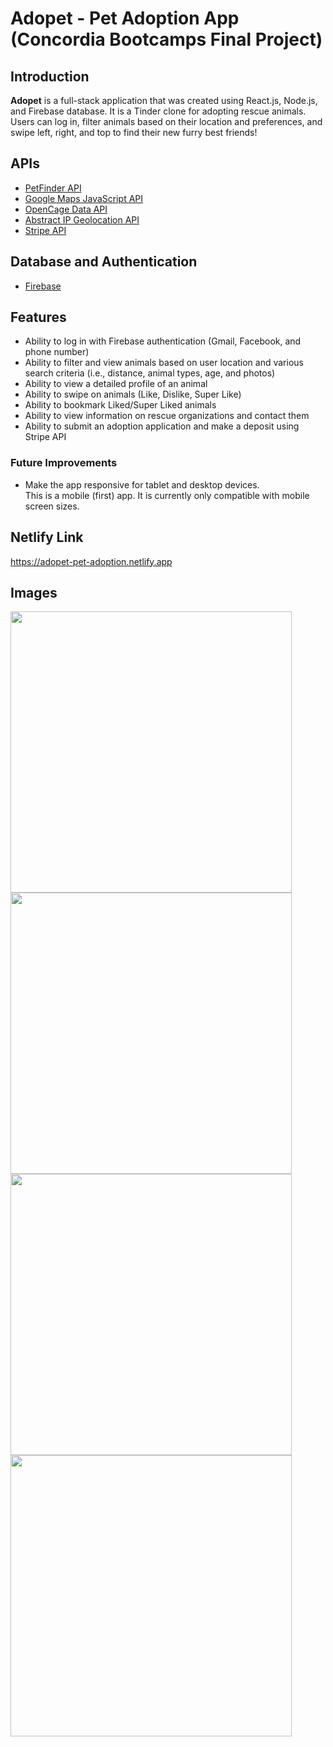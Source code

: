 # Adopet - Pet Adoption App (Concordia Bootcamps Final Project)

## Introduction

**Adopet** is a full-stack application that was created using React.js, Node.js, and Firebase database. It is a Tinder clone for adopting rescue animals. Users can log in, filter animals based on their location and preferences, and swipe left, right, and top to find their new furry best friends!

## APIs

- [PetFinder API](www.petfinder.com)
- [Google Maps JavaScript API](https://developers.google.com/maps)
- [OpenCage Data API](https://opencagedata.com/api)
- [Abstract IP Geolocation API](https://www.abstractapi.com/ip-geolocation-api)
- [Stripe API](https://stripe.com/docs/api)

## Database and Authentication

- [Firebase](https://firebase.google.com/)

## Features

- Ability to log in with Firebase authentication (Gmail, Facebook, and phone number)
- Ability to filter and view animals based on user location and various search criteria (i.e., distance, animal types, age, and photos)
- Ability to view a detailed profile of an animal
- Ability to swipe on animals (Like, Dislike, Super Like)
- Ability to bookmark Liked/Super Liked animals
- Ability to view information on rescue organizations and contact them
- Ability to submit an adoption application and make a deposit using Stripe API

### Future Improvements

- Make the app responsive for tablet and desktop devices.<br />
  This is a mobile (first) app. It is currently only compatible with mobile screen sizes.

## Netlify Link

https://adopet-pet-adoption.netlify.app

## Images

<img src="./client/src/assets/auth.jpeg" width="450">
<img src="./client/src/assets/main.jpeg" width="450">
<img src="./client/src/assets/preference.jpeg" width="450">
<img src="./client/src/assets/bookmark.jpeg" width="450">
